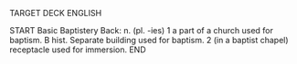 TARGET DECK
ENGLISH

START
Basic
Baptistery
Back: n. (pl. -ies) 1 a part of a church used for baptism. B hist. Separate building used for baptism. 2 (in a baptist chapel) receptacle used for immersion.
END
